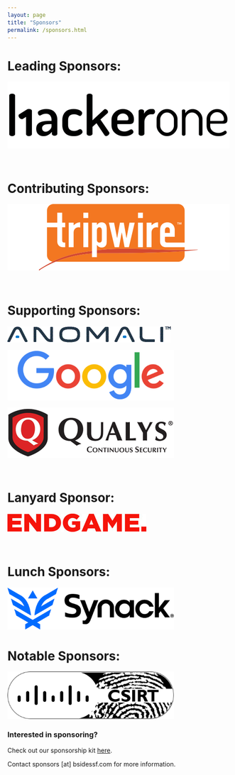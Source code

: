 ```yaml
---
layout: page
title: "Sponsors"
permalink: /sponsors.html
---    
```


# Leading Sponsors:  

![HackerOne](images/sponsors_2017/hackerone.png "HackerOne Logo")

<br/>

# Contributing Sponsors:

![Tripwire](images/sponsors_2017/tripwire.png "Tripwire Logo")

<br/>

# Supporting Sponsors:

![Anomali](images/sponsors_2017/Anomali_Logo.jpg "Anomali Logo")

<img src="/images/sponsors_2017/google.png" width="375" alt="Google">

![Qualys](images/sponsors_2017/qualys_75.png "Qualys Logo")

<br/>

# Lanyard Sponsor:

![Endgame](images/sponsors_2017/Endgame_Logo_Half2.jpg "Endgame Logo")

<br/>

# Lunch Sponsors:

<img src="/images/sponsors_2017/synack.png" width="375" alt="Synack">

<br/>

# Notable Sponsors:

<img src="/images/sponsors_2017/cisco_csirt.png" width="375" alt="Cisco CSIRT">

<br/>

### Interested in sponsoring?

Check out our sponsorship kit [here](https://drive.google.com/file/d/0ByXZtaPFWlMiZUlJbFRISnAzVlE/view?usp=sharing).

Contact sponsors [at] bsidessf.com for more information.   
